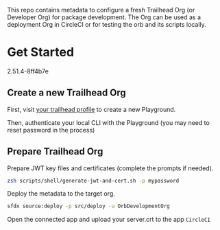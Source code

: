 This repo contains metadata to configure a fresh Trailhead Org (or Developer Org) for package development. The Org can be used as a deployment Org in CircleCI or for testing the orb and its scripts locally.

# Get Started

2.51.4-8ff4b7e

## Create a new Trailhead Org

First, visit [your trailhead profile](https://trailhead.salesforce.com/de/users/profiles/orgs) to create a new Playground.

Then, authenticate your local CLI with the Playground (you may need to reset password in the process)

## Prepare Trailhead Org

Prepare JWT key files and certificates (complete the prompts if needed).

```bash
zsh scripts/shell/generate-jwt-and-cert.sh -p mypassword
```

Deploy the metadata to the target org.

```bash
sfdx source:deploy -p src/deploy -u OrbDevelopmentOrg
```

Open the connected app and upload your server.crt to the app `CircleCI`

